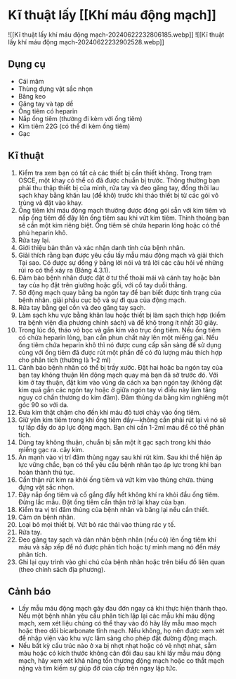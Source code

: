 # Kĩ thuật lấy [[Khí máu động mạch]]

![[Kĩ thuật lấy khí máu động mạch-20240622232806185.webp]]
![[Kĩ thuật lấy khí máu động mạch-20240622232902528.webp]]



## Dụng cụ
- Cái mâm
- Thùng đựng vật sắc nhọn
- Băng keo
- Găng tay và tạp dề
- Ống tiêm có heparin
- Nắp ống tiêm (thường đi kèm với ống tiêm)
- Kim tiêm 22G (có thể đi kèm ống tiêm)
- Gạc

## Kĩ thuật

1. Kiểm tra xem bạn có tất cả các thiết bị cần thiết không. Trong trạm OSCE, một khay có thể có đã được chuẩn bị trước. Thông thường bạn phải thu thập thiết bị của mình, rửa tay và đeo găng tay, đồng thời lau sạch khay bằng khăn lau (để khô) trước khi tháo thiết bị từ các gói vô trùng và đặt vào khay.
2. Ống tiêm khí máu động mạch thường được đóng gói sẵn với kim tiêm và nắp ống tiêm để đậy lên ống tiêm sau khi vứt kim tiêm. Thỉnh thoảng bạn sẽ cần một kim riêng biệt. Ống tiêm sẽ chứa heparin lỏng hoặc có thể phủ heparin khô.
3. Rửa tay lại.
4. Giới thiệu bản thân và xác nhận danh tính của bệnh nhân.
5. Giải thích rằng bạn được yêu cầu lấy mẫu máu động mạch và giải thích Tại sao. Có được sự đồng ý bằng lời nói và trả lời các câu hỏi về những rủi ro có thể xảy ra (Bảng 4.3.1).
6. Đảm bảo bệnh nhân được đặt ở tư thế thoải mái và cánh tay hoặc bàn tay của họ đặt trên giường hoặc gối, với cổ tay duỗi thẳng.
7. Sờ động mạch quay bằng ba ngón tay để bạn biết được tình trạng của bệnh nhân. giải phẫu cục bộ và sự đi qua của động mạch.
8. Rửa tay bằng gel cồn và đeo găng tay sạch.
9. Làm sạch khu vực bằng khăn lau hoặc thiết bị làm sạch thích hợp (kiểm tra bệnh viện địa phương chính sách) và để khô trong ít nhất 30 giây.
10. Trong lúc đó, tháo vỏ bọc và gắn kim vào trục ống tiêm. Nếu ống tiêm có chứa heparin lỏng, bạn cần phun chất này lên một miếng gai. Nếu ống tiêm chứa heparin khô thì nó được cung cấp sẵn sàng để sử dụng cùng với ống tiêm đã được rút một phần để có đủ lượng máu thích hợp cho phân tích (thường là 1–2 ml)
11. Cảnh báo bệnh nhân có thể bị trầy xước. Đặt hai hoặc ba ngón tay của bạn tay không thuận lên động mạch quay mà bạn đã sờ trước đó. Với kim ở tay thuận, đặt kim vào vùng da cách xa bạn ngón tay (không đặt kim quá gần các ngón tay hoặc ở giữa ngón tay vì điều này làm tăng nguy cơ chấn thương do kim đâm). Đâm thủng da bằng kim nghiêng một góc 90 so với da.
12. Đưa kim thật chậm cho đến khi máu đỏ tươi chảy vào ống tiêm.
13. Giữ yên kim tiêm trong khi ống tiêm đầy—không cần phải rút lại vì nó sẽ tự lấp đầy do áp lực động mạch. Bạn chỉ cần 1-2ml máu để có thể phân tích.
14. Dùng tay không thuận, chuẩn bị sẵn một ít gạc sạch trong khi tháo miếng gạc ra. cây kim.
15. Ấn mạnh vào vị trí đâm thủng ngay sau khi rút kim. Sau khi thể hiện áp lực vững chắc, bạn có thể yêu cầu bệnh nhân tạo áp lực trong khi bạn hoàn thành thủ tục.
16. Cẩn thận rút kim ra khỏi ống tiêm và vứt kim vào thùng chứa. thùng đựng vật sắc nhọn.
17. Đậy nắp ống tiêm và cố gắng đẩy hết không khí ra khỏi đầu ống tiêm. Đừng lắc mẫu. Đặt ống tiêm cẩn thận trở lại khay của bạn.
18. Kiểm tra vị trí đâm thủng của bệnh nhân và băng lại nếu cần thiết.
19. Cảm ơn bệnh nhân.
20. Loại bỏ mọi thiết bị. Vứt bỏ rác thải vào thùng rác y tế.
21. Rửa tay.
22. Đeo găng tay sạch và dán nhãn bệnh nhân (nếu có) lên ống tiêm khí máu và sắp xếp để nó được phân tích hoặc tự mình mang nó đến máy phân tích.
23. Ghi lại quy trình vào ghi chú của bệnh nhân hoặc trên biểu đồ liên quan (theo chính sách địa phương).


## Cảnh báo
- Lấy mẫu máu động mạch gây đau đớn ngay cả khi thực hiện thành thạo. Nếu một bệnh nhân yêu cầu phân tích lặp lại các mẫu khí máu động mạch, xem xét liệu chúng có thể thay vào đó hãy lấy mẫu mao mạch hoặc theo dõi bicarbonate tĩnh mạch. Nếu không, họ nên được xem xét để nhập viện vào khu vực lâm sàng cho phép đặt đường động mạch.
- Nếu bất kỳ cấu trúc nào ở xa bị nhợt nhạt hoặc có vẻ nhợt nhạt, sẫm màu hoặc có kích thước không cân đối đau sau khi lấy mẫu máu động mạch, hãy xem xét khả năng tổn thương động mạch hoặc co thắt mạch nặng và tìm kiếm sự giúp đỡ của cấp trên ngay lập tức.